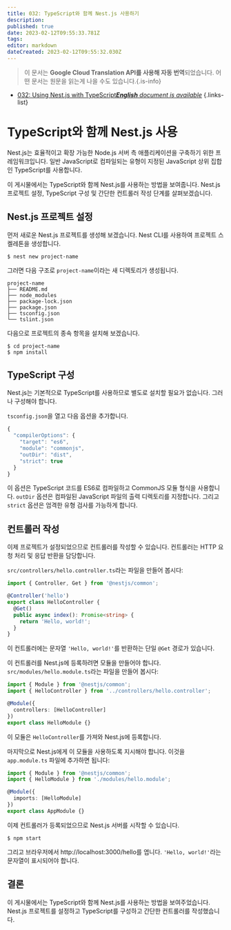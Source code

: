 ```yaml
---
title: 032: TypeScript와 함께 Nest.js 사용하기
description: 
published: true
date: 2023-02-12T09:55:33.781Z
tags: 
editor: markdown
dateCreated: 2023-02-12T09:55:32.030Z
---
```


> 이 문서는 **Google Cloud Translation API를 사용해 자동 번역**되었습니다.
어떤 문서는 원문을 읽는게 나을 수도 있습니다.{.is-info}



- [032: Using Nest.js with TypeScript***English** document is available*](/en/Knowledge-base/Nest-js/Learning/032-using-nest-js-with-typescript)
{.links-list}


# TypeScript와 함께 Nest.js 사용

Nest.js는 효율적이고 확장 가능한 Node.js 서버 측 애플리케이션을 구축하기 위한 프레임워크입니다. 일반 JavaScript로 컴파일되는 유형이 지정된 JavaScript 상위 집합인 TypeScript를 사용합니다.

이 게시물에서는 TypeScript와 함께 Nest.js를 사용하는 방법을 보여줍니다. Nest.js 프로젝트 설정, TypeScript 구성 및 간단한 컨트롤러 작성 단계를 살펴보겠습니다.

## Nest.js 프로젝트 설정

먼저 새로운 Nest.js 프로젝트를 생성해 보겠습니다. Nest CLI를 사용하여 프로젝트 스켈레톤을 생성합니다.

```
$ nest new project-name
```

그러면 다음 구조로 `project-name`이라는 새 디렉토리가 생성됩니다.

```
project-name
├── README.md
├── node_modules
├── package-lock.json
├── package.json
├── tsconfig.json
└── tslint.json
```

다음으로 프로젝트의 종속 항목을 설치해 보겠습니다.

```
$ cd project-name
$ npm install
```

## TypeScript 구성

Nest.js는 기본적으로 TypeScript를 사용하므로 별도로 설치할 필요가 없습니다. 그러나 구성해야 합니다.

`tsconfig.json`을 열고 다음 옵션을 추가합니다.

```js
{
  "compilerOptions": {
    "target": "es6",
    "module": "commonjs",
    "outDir": "dist",
    "strict": true
  }
}
```

이 옵션은 TypeScript 코드를 ES6로 컴파일하고 CommonJS 모듈 형식을 사용합니다. `outDir` 옵션은 컴파일된 JavaScript 파일의 출력 디렉토리를 지정합니다. 그리고 `strict` 옵션은 엄격한 유형 검사를 가능하게 합니다.

## 컨트롤러 작성

이제 프로젝트가 설정되었으므로 컨트롤러를 작성할 수 있습니다. 컨트롤러는 HTTP 요청 처리 및 응답 반환을 담당합니다.

`src/controllers/hello.controller.ts`라는 파일을 만들어 봅시다:

```ts
import { Controller, Get } from '@nestjs/common';

@Controller('hello')
export class HelloController {
  @Get()
  public async index(): Promise<string> {
    return 'Hello, world!';
  }
}
```

이 컨트롤러에는 문자열 `'Hello, world!'`를 반환하는 단일 `@Get` 경로가 있습니다.

이 컨트롤러를 Nest.js에 등록하려면 모듈을 만들어야 합니다. `src/modules/hello.module.ts`라는 파일을 만들어 봅시다:

```ts
import { Module } from '@nestjs/common';
import { HelloController } from '../controllers/hello.controller';

@Module({
  controllers: [HelloController]
})
export class HelloModule {}
```

이 모듈은 `HelloController`를 가져와 Nest.js에 등록합니다.

마지막으로 Nest.js에게 이 모듈을 사용하도록 지시해야 합니다. 이것을 `app.module.ts` 파일에 추가하면 됩니다:

```ts
import { Module } from '@nestjs/common';
import { HelloModule } from './modules/hello.module';

@Module({
  imports: [HelloModule]
})
export class AppModule {}
```

이제 컨트롤러가 등록되었으므로 Nest.js 서버를 시작할 수 있습니다.

```
$ npm start
```

그리고 브라우저에서 http://localhost:3000/hello를 엽니다. `'Hello, world!'`라는 문자열이 표시되어야 합니다.

## 결론

이 게시물에서는 TypeScript와 함께 Nest.js를 사용하는 방법을 보여주었습니다. Nest.js 프로젝트를 설정하고 TypeScript를 구성하고 간단한 컨트롤러를 작성했습니다.